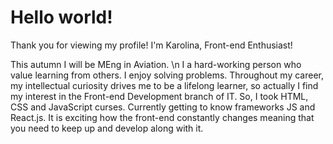# Hello world!

Thank you for viewing my profile!
I'm Karolina, Front-end Enthusiast! 

This autumn I will be MEng in Aviation. \n
I a hard-working person who value learning from others. I enjoy solving problems. Throughout my career, my intellectual curiosity drives me to be a lifelong learner, so actually I find my interest in the Front-end Development branch of IT. So, I took HTML, CSS and JavaScript curses. Currently getting to know frameworks JS and React.js. It is exciting how the front-end constantly changes meaning that you need to keep up and develop along with it.

